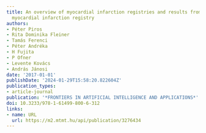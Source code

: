 ```yaml
---
title: An overview of myocardial infarction registries and results from the hungarian
  myocardial infarction registry
authors:
- Péter Piros
- Rita Dominika Fleiner
- Tamás Ferenci
- Péter Andréka
- H Fujita
- P Ofner
- Levente Kovács
- András Jánosi
date: '2017-01-01'
publishDate: '2024-01-29T15:58:20.822604Z'
publication_types:
- article-journal
publication: '*FRONTIERS IN ARTIFICIAL INTELLIGENCE AND APPLICATIONS*'
doi: 10.3233/978-1-61499-800-6-312
links:
- name: URL
  url: https://m2.mtmt.hu/api/publication/3276434
---
```

